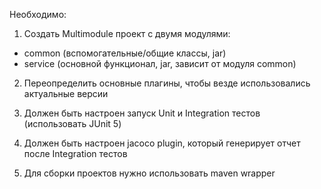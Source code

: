 Необходимо:
1. Создать Multimodule проект с двумя модулями:
- common (вспомогательные/общие классы, jar)
- service (основной функционал, jar, зависит от модуля common)
2. Переопределить основные плагины, чтобы везде использовались актуальные версии

3. Должен быть настроен запуск Unit и Integration тестов (использовать JUnit 5)
4. Должен быть настроен jacoco plugin, который генерирует отчет после Integration тестов

5. Для сборки проектов нужно использовать maven wrapper
